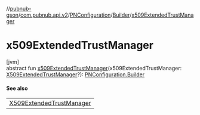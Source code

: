 //[pubnub-gson](../../../../index.md)/[com.pubnub.api.v2](../../index.md)/[PNConfiguration](../index.md)/[Builder](index.md)/[x509ExtendedTrustManager](x509-extended-trust-manager.md)

# x509ExtendedTrustManager

[jvm]\
abstract fun [x509ExtendedTrustManager](x509-extended-trust-manager.md)(x509ExtendedTrustManager: [X509ExtendedTrustManager](https://docs.oracle.com/javase/8/docs/api/javax/net/ssl/X509ExtendedTrustManager.html)?): [PNConfiguration.Builder](index.md)

#### See also

| |
|---|
| [X509ExtendedTrustManager](https://docs.oracle.com/javase/8/docs/api/javax/net/ssl/X509ExtendedTrustManager.html) |
